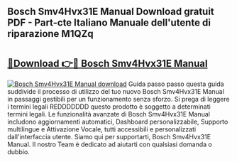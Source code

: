 ## Bosch Smv4Hvx31E Manual Download gratuit PDF - Part-cte Italiano Manuale dell'utente di riparazione M1QZq

# <h2><a href="http://dfcjh0.blite.top/?on=Bosch+Smv4Hvx31E+Manual">🔗Download 👉🔴 Bosch Smv4Hvx31E Manual</a></h2>

[![Bosch Smv4Hvx31E Manual download](https://i.imgur.com/lujVjoI.png)](http://dfcjh0.blite.top/?on=Bosch+Smv4Hvx31E+Manual)
Guida passo passo questa guida suddivide il processo di utilizzo del tuo nuovo Bosch Smv4Hvx31E Manual in passaggi gestibili per un funzionamento senza sforzo. Si prega di leggere i termini legali REDDDDDDD questo prodotto è soggetto a determinati termini legali. Le funzionalità avanzate di Bosch Smv4Hvx31E Manual includono aggiornamenti automatici, Dashboard personalizzabile, Supporto multilingue e Attivazione Vocale, tutti accessibili e personalizzati dall'interfaccia utente. Siamo qui per supportarti, Bosch Smv4Hvx31E Manual. Il nostro Team è dedicato ad aiutarti con qualsiasi domanda o dubbio.
